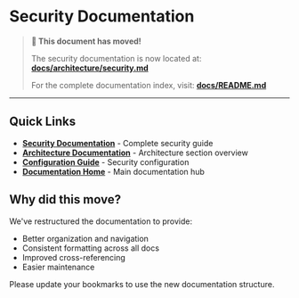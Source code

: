 # Security Documentation

> **📍 This document has moved!**
> 
> The security documentation is now located at: **[docs/architecture/security.md](docs/architecture/security.md)**
>
> For the complete documentation index, visit: **[docs/README.md](docs/README.md)**

---

## Quick Links

- **[Security Documentation](docs/architecture/security.md)** - Complete security guide
- **[Architecture Documentation](docs/architecture/README.md)** - Architecture section overview
- **[Configuration Guide](docs/guides/configuration.md)** - Security configuration
- **[Documentation Home](docs/README.md)** - Main documentation hub

## Why did this move?

We've restructured the documentation to provide:
- Better organization and navigation
- Consistent formatting across all docs
- Improved cross-referencing
- Easier maintenance

Please update your bookmarks to use the new documentation structure.